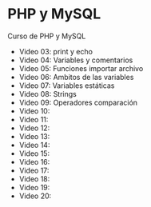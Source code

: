 # PHP y MySQL
Curso de PHP y MySQL

- Video 03: print y echo
- Video 04: Variables y comentarios
- Video 05: Funciones importar archivo
- Video 06: Ambitos de las variables
- Video 07: Variables estáticas
- Video 08: Strings
- Video 09: Operadores comparación
- Video 10: 
- Video 11: 
- Video 12: 
- Video 13: 
- Video 14: 
- Video 15: 
- Video 16: 
- Video 17: 
- Video 18: 
- Video 19: 
- Video 20: 